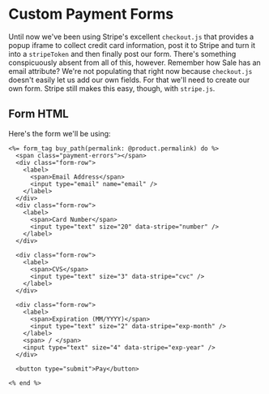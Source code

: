 # Custom Payment Forms

Until now we've been using Stripe's excellent `checkout.js` that provides a popup iframe to collect credit card information, post it to Stripe and turn it into a `stripeToken` and then finally post our form. There's something conspicuously absent from all of this, however. Remember how Sale has an email attribute? We're not populating that right now because `checkout.js` doesn't easily let us add our own fields. For that we'll need to create our own form. Stripe still makes this easy, though, with `stripe.js`.

## Form HTML

Here's the form we'll be using:

```erb
<%= form_tag buy_path(permalink: @product.permalink) do %>
  <span class="payment-errors"></span>
  <div class="form-row">
    <label>
      <span>Email Address</span>
      <input type="email" name="email" />
    </label>
  </div>
  <div class="form-row">
    <label>
      <span>Card Number</span>
      <input type="text" size="20" data-stripe="number" />
    </label>
  </div>

  <div class="form-row">
    <label>
      <span>CVS</span>
      <input type="text" size="3" data-stripe="cvc" />
    </label>
  </div>

  <div class="form-row">
    <label>
      <span>Expiration (MM/YYYY)</span>
      <input type="text" size="2" data-stripe="exp-month" />
    </label>
    <span> / </span>
    <input type="text" size="4" data-stripe="exp-year" />
  </div>

  <button type="submit">Pay</button>

<% end %>
```
